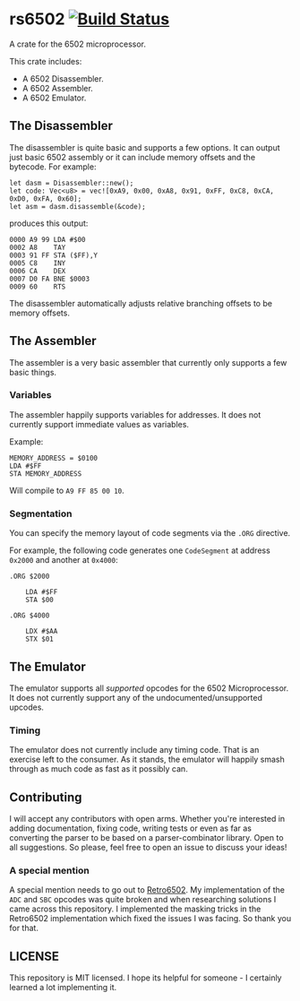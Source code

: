 # rs6502 [![Build Status](https://travis-ci.org/simon-whitehead/rs6502.svg?branch=master)](https://travis-ci.org/simon-whitehead/rs6502)
A crate for the 6502 microprocessor.

This crate includes:

* A 6502 Disassembler.
* A 6502 Assembler.
* A 6502 Emulator.

## The Disassembler
The disassembler is quite basic and supports a few options. It can output just basic
6502 assembly or it can include memory offsets and the bytecode. For example:

```
let dasm = Disassembler::new();
let code: Vec<u8> = vec![0xA9, 0x00, 0xA8, 0x91, 0xFF, 0xC8, 0xCA, 0xD0, 0xFA, 0x60];
let asm = dasm.disassemble(&code);
```

produces this output:

```
0000 A9 99 LDA #$00
0002 A8    TAY
0003 91 FF STA ($FF),Y
0005 C8    INY
0006 CA    DEX
0007 D0 FA BNE $0003
0009 60    RTS
```
The disassembler automatically adjusts relative branching offsets to be memory offsets.

## The Assembler

The assembler is a very basic assembler that currently only supports a few basic things.

### Variables

The assembler happily supports variables for addresses. It does not currently support immediate values as variables.

Example:

```
MEMORY_ADDRESS = $0100
LDA #$FF
STA MEMORY_ADDRESS
```
Will compile to `A9 FF 85 00 10`.

### Segmentation
You can specify the memory layout of code segments via the `.ORG` directive.

For example, the following code generates one `CodeSegment` at address `0x2000` and another at `0x4000`:

```Assembly
.ORG $2000

    LDA #$FF
    STA $00

.ORG $4000

    LDX #$AA
    STX $01
```

## The Emulator
The emulator supports all _supported_ opcodes for the 6502 Microprocessor. It does not currently support any of the
undocumented/unsupported upcodes.

### Timing
The emulator does not currently include any timing code. That is an exercise left to the consumer. As it stands, the
emulator will happily smash through as much code as fast as it possibly can.

## Contributing
I will accept any contributors with open arms. Whether you're interested in adding documentation, fixing code, writing tests
or even as far as converting the parser to be based on a parser-combinator library. Open to all suggestions. So please, feel
free to open an issue to discuss your ideas!

### A special mention

A special mention needs to go out to [Retro6502](https://github.com/seasalim/retro6502). My implementation of the `ADC` and `SBC`
opcodes was quite broken and when researching solutions I came across this repository. I implemented the masking tricks in the
Retro6502 implementation which fixed the issues I was facing. So thank you for that.

## LICENSE
This repository is MIT licensed. I hope its helpful for someone - I certainly learned a lot implementing it.
